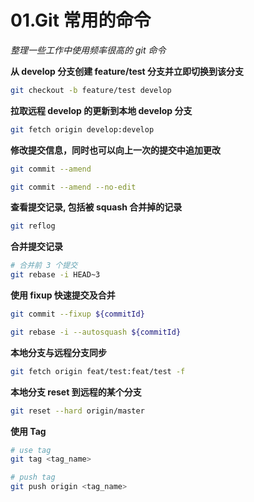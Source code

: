 # 01.Git 常用的命令

_整理一些工作中使用频率很高的 git 命令_

**从 develop 分支创建 feature/test 分支并立即切换到该分支**

```sh
git checkout -b feature/test develop
```

**拉取远程 develop 的更新到本地 develop 分支**

```sh
git fetch origin develop:develop
```

**修改提交信息，同时也可以向上一次的提交中追加更改**

```sh
git commit --amend

git commit --amend --no-edit
```

**查看提交记录, 包括被 squash 合并掉的记录**

```sh
git reflog
```

**合并提交记录**

```sh
# 合并前 3 个提交
git rebase -i HEAD~3
```

**使用 fixup 快速提交及合并**

```sh
git commit --fixup ${commitId}

git rebase -i --autosquash ${commitId}
```

**本地分支与远程分支同步**

```sh
git fetch origin feat/test:feat/test -f
```

**本地分支 reset 到远程的某个分支**

```sh
git reset --hard origin/master
```

**使用 Tag**

```sh
# use tag
git tag <tag_name>

# push tag
git push origin <tag_name>
```
